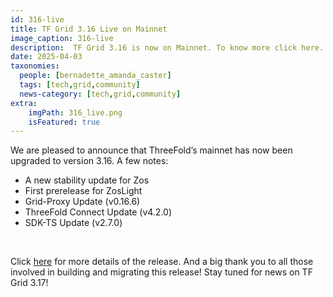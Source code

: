 ```yaml
---
id: 316-live
title: TF Grid 3.16 Live on Mainnet
image_caption: 316-live
description:  TF Grid 3.16 is now on Mainnet. To know more click here. 
date: 2025-04-03
taxonomies:
  people: [bernadette_amanda_caster]
  tags: [tech,grid,community]
  news-category: [tech,grid,community]
extra:
    imgPath: 316_live.png
    isFeatured: true
---
```


We are pleased to announce that ThreeFold’s mainnet has now been upgraded to version 3.16. A few notes:

- A new stability update for Zos
- First prerelease for ZosLight
- Grid-Proxy Update (v0.16.6)
- ThreeFold Connect Update (v4.2.0)
- SDK-TS Update (v2.7.0)

<br/>

Click [here](https://forum.threefold.io/t/gep-tf-grid-mainnet-release-3-16/4526) for more details of the release. And a big thank you to all those involved in building and migrating this release! Stay tuned for news on TF Grid 3.17!
